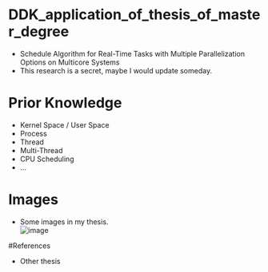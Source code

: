 # DDK_application_of_thesis_of_master_degree
* Schedule Algorithm for Real-Time Tasks with  Multiple Parallelization Options on Multicore Systems
* This research is a secret, maybe I would update someday.

# Prior Knowledge
* Kernel Space / User Space 
* Process
* Thread
* Multi-Thread
* CPU Scheduling
* ...

# Images
* Some images in my thesis. <br>
![image](https://user-images.githubusercontent.com/67073582/126887716-69cc66a5-b055-4c4a-8e2c-47ddef52ea54.png) <br>


#References
* Other thesis
